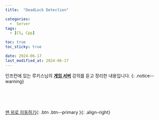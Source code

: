 ```yaml
---
title:  "DeadLock Detection"

categories:
  -  Server
tags:
  - [CS, Cpp]

toc: true
toc_sticky: true

date: 2024-06-17
last_modified_at: 2024-06-17
---
```


인프런에 있는 루키스님의 **[게임 서버](https://www.inflearn.com/course/%EC%96%B8%EB%A6%AC%EC%96%BC-3d-mmorpg-4/dashboard)** 강의를 듣고 정리한 내용입니다.
{: .notice--warning}

<br>

<br>
<br>


[맨 위로 이동하기](#){: .btn .btn--primary }{: .align-right}